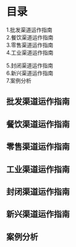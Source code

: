 # 目录
1.批发渠道运作指南   
2.餐饮渠道运作指南   
3.零售渠道运作指南   
4.工业渠道运作指南   

5.封闭渠道运作指南   
6.新兴渠道运作指南   
7.案例分析   
  
## 批发渠道运作指南
## 餐饮渠道运作指南
## 零售渠道运作指南
## 工业渠道运作指南

## 封闭渠道运作指南
## 新兴渠道运作指南

## 案例分析
